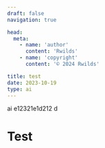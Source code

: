 ```yaml
---
draft: false
navigation: true

head:
  meta:
    - name: 'author'
      content: 'Rwilds'
    - name: 'copyright'
      content: '© 2024 Rwilds'

title: test
date: 2023-10-19
type: ai
---
```


ai e12321e1d212 d

<!--more-->

# Test
